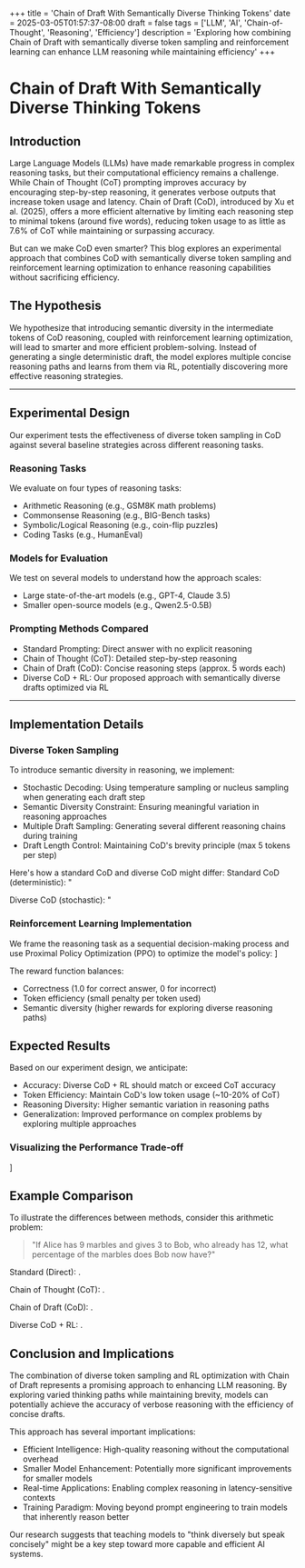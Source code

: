 +++
title = 'Chain of Draft With Semantically Diverse Thinking Tokens'
date = 2025-03-05T01:57:37-08:00
draft = false
tags = ['LLM', 'AI', 'Chain-of-Thought', 'Reasoning', 'Efficiency']
description = 'Exploring how combining Chain of Draft with semantically diverse token sampling and reinforcement learning can enhance LLM reasoning while maintaining efficiency'
+++

# Chain of Draft With Semantically Diverse Thinking Tokens

## Introduction
Large Language Models (LLMs) have made remarkable progress in complex reasoning tasks, but their computational efficiency remains a challenge. While Chain of Thought (CoT) prompting improves accuracy by encouraging step-by-step reasoning, it generates verbose outputs that increase token usage and latency. Chain of Draft (CoD), introduced by Xu et al. (2025), offers a more efficient alternative by limiting each reasoning step to minimal tokens (around five words), reducing token usage to as little as 7.6% of CoT while maintaining or surpassing accuracy.

But can we make CoD even smarter? This blog explores an experimental approach that combines CoD with semantically diverse token sampling and reinforcement learning optimization to enhance reasoning capabilities without sacrificing efficiency.

## The Hypothesis
We hypothesize that introducing semantic diversity in the intermediate tokens of CoD reasoning, coupled with reinforcement learning optimization, will lead to smarter and more efficient problem-solving. Instead of generating a single deterministic draft, the model explores multiple concise reasoning paths and learns from them via RL, potentially discovering more effective reasoning strategies.

---

## Experimental Design
Our experiment tests the effectiveness of diverse token sampling in CoD against several baseline strategies across different reasoning tasks.

### Reasoning Tasks
We evaluate on four types of reasoning tasks:
- Arithmetic Reasoning (e.g., GSM8K math problems)
- Commonsense Reasoning (e.g., BIG-Bench tasks)
- Symbolic/Logical Reasoning (e.g., coin-flip puzzles)
- Coding Tasks (e.g., HumanEval)

### Models for Evaluation
We test on several models to understand how the approach scales:
- Large state-of-the-art models (e.g., GPT-4, Claude 3.5)
- Smaller open-source models (e.g., Qwen2.5-0.5B)

### Prompting Methods Compared
- Standard Prompting: Direct answer with no explicit reasoning
- Chain of Thought (CoT): Detailed step-by-step reasoning
- Chain of Draft (CoD): Concise reasoning steps (approx. 5 words each)
- Diverse CoD + RL: Our proposed approach with semantically diverse drafts optimized via RL

---

## Implementation Details

### Diverse Token Sampling
To introduce semantic diversity in reasoning, we implement:
- Stochastic Decoding: Using temperature sampling or nucleus sampling when generating each draft step
- Semantic Diversity Constraint: Ensuring meaningful variation in reasoning approaches
- Multiple Draft Sampling: Generating several different reasoning chains during training
- Draft Length Control: Maintaining CoD's brevity principle (max 5 tokens per step)

Here's how a standard CoD and diverse CoD might differ:
Standard CoD (deterministic):
"

Diverse CoD (stochastic):
"

### Reinforcement Learning Implementation
We frame the reasoning task as a sequential decision-making process and use Proximal Policy Optimization (PPO) to optimize the model's policy:
]

The reward function balances:
- Correctness (1.0 for correct answer, 0 for incorrect)
- Token efficiency (small penalty per token used)
- Semantic diversity (higher rewards for exploring diverse reasoning paths)

## Expected Results
Based on our experiment design, we anticipate:
- Accuracy: Diverse CoD + RL should match or exceed CoT accuracy
- Token Efficiency: Maintain CoD's low token usage (~10-20% of CoT)
- Reasoning Diversity: Higher semantic variation in reasoning paths
- Generalization: Improved performance on complex problems by exploring multiple approaches

### Visualizing the Performance Trade-off
]

## Example Comparison
To illustrate the differences between methods, consider this arithmetic problem:
> "If Alice has 9 marbles and gives 3 to Bob, who already has 12, what percentage of the marbles does Bob now have?"

Standard (Direct):
.

Chain of Thought (CoT):
.

Chain of Draft (CoD):
.

Diverse CoD + RL:
.

## Conclusion and Implications
The combination of diverse token sampling and RL optimization with Chain of Draft represents a promising approach to enhancing LLM reasoning. By exploring varied thinking paths while maintaining brevity, models can potentially achieve the accuracy of verbose reasoning with the efficiency of concise drafts.

This approach has several important implications:
- Efficient Intelligence: High-quality reasoning without the computational overhead
- Smaller Model Enhancement: Potentially more significant improvements for smaller models
- Real-time Applications: Enabling complex reasoning in latency-sensitive contexts
- Training Paradigm: Moving beyond prompt engineering to train models that inherently reason better

Our research suggests that teaching models to "think diversely but speak concisely" might be a key step toward more capable and efficient AI systems.
